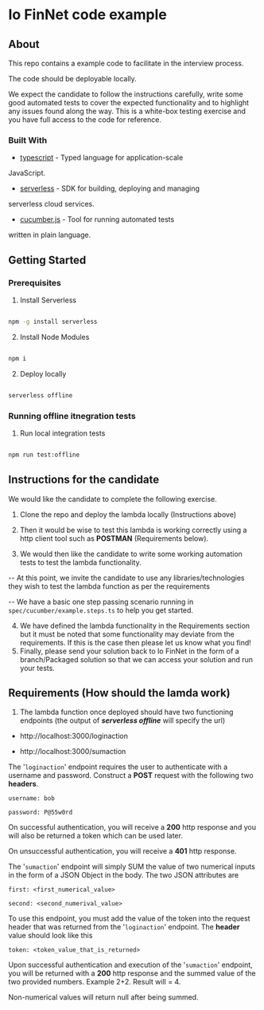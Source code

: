
# Io FinNet code example

## About

  

This repo contains a example code to facilitate in the interview process.

The code should be deployable locally.

We expect the candidate to follow the instructions carefully, write some good automated tests to cover the expected functionality and to highlight any issues found along the way. This is a white-box testing exercise and you have full access to the code for reference.

  

### Built With

  

-  [typescript](https://www.npmjs.com/package/typescript) - Typed language for application-scale

JavaScript.

-  [serverless](https://www.npmjs.com/package/serverless) - SDK for building, deploying and managing

serverless cloud services.

-  [cucumber.js](https://www.npmjs.com/package/@cucumber/cucumber) - Tool for running automated tests

written in plain language.

  

## Getting Started

  

### Prerequisites

  

1. Install Serverless

  

```sh

npm -g install serverless

```

  

2. Install Node Modules

  

```sh

npm i

```

  

2. Deploy locally

  

```sh

serverless offline

```

  

### Running offline itnegration tests

  

1. Run local integration tests

```bash

npm run test:offline

```

  
  

## Instructions for the candidate

  

We would like the candidate to complete the following exercise.

 

1. Clone the repo and deploy the lambda locally (Instructions above)

2. Then it would be wise to test this lambda is working correctly using a http client tool such as **POSTMAN** (Requirements below).

3. We would then like the candidate to write some working automation tests to test the lambda functionality.

-- At this point, we invite the candidate to use any libraries/technologies they wish to test the lambda function as per the requirements

-- We have a basic one step passing scenario running in `spec/cucumber/example.steps.ts` to help you get started.


4. We have defined the lambda functionality in the Requirements section but it must be noted that some functionality may deviate from the requirements. If this is the case then please let us know what you find!
5. Finally, please send your solution back to Io FinNet in the form of a branch/Packaged solution so that we can access your solution and run your tests.

  
  

## Requirements (How should the lamda work)

  

1. The lambda function once deployed should have two functioning endpoints (the output of ***serverless offline*** will specify the url)

- http://localhost:3000/loginaction

- http://localhost:3000/sumaction

  

The '`loginaction`' endpoint requires the user to authenticate with a username and password. Construct a **POST** request with the following two **headers**.

    username: bob

    password: P@55w0rd

On successful authentication, you will receive a **200** http response and you will also be returned a token which can be used later.

On unsuccessful authentication, you will receive a **401** http response.

  

The '`sumaction`' endpoint will simply SUM the value of two numerical inputs in the form of a JSON Object in the body. The two JSON attributes are

    first: <first_numerical_value>

    second: <second_numerival_value>

  

To use this endpoint, you must add the value of the token into the request header that was returned from the '`loginaction`' endpoint. The **header** value should look like this

    token: <token_value_that_is_returned>

  

Upon successful authentication and execution of the '`sumaction`' endpoint, you will be returned with a **200** http response and the summed value of the two provided numbers. Example 2+2. Result will = 4.

  

Non-numerical values will return null after being summed.